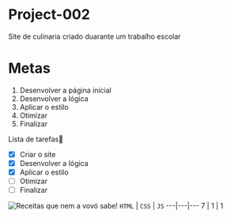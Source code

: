 # Project-002
Site de culinaria criado duarante um trabalho escolar

# Metas

1. Desenvolver a página inicial
1. Desenvolver a lógica
1. Aplicar o estilo
1. Otimizar
1. Finalizar


Lista de tarefas📑

- [x] Criar o site
- [x] Desenvolver a lógica
- [x] Aplicar o estilo
- [ ] Otimizar
- [ ] Finalizar

![Receitas que nem a vovó sabe!](https://github.com/Eduardoss45/Project-002/assets/119471845/5467b797-18e4-4f47-bfc2-36e87e653c63)
`HTML` | `CSS` | `JS`
---|---|---
7 | 1 | 1

